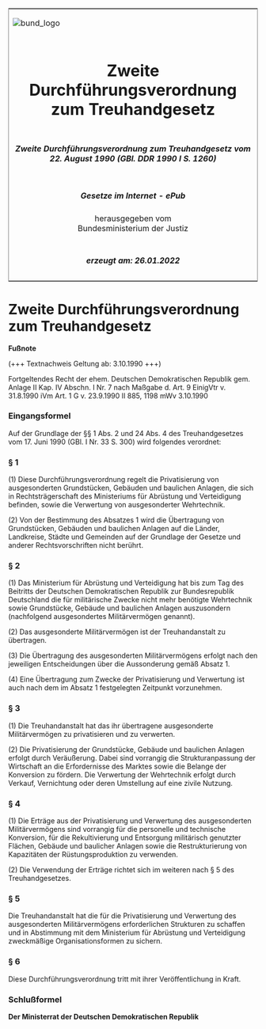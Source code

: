 <span id="DECKBLATT.html"></span>

<table border="0" frame="border" width="100%">

<tr valign="top">

<td align="left">

![bund\_logo](BfJ_2021_Web_de_de.gif)

</td>

<td align="right">

 

</td>

</tr>

<tr align="center" valign="middle">

<td colspan="2">

# Zweite Durchführungsverordnung zum Treuhandgesetz

</td>

</tr>

<tr align="center" valign="middle">

<td colspan="2">

##### Zweite Durchführungsverordnung zum Treuhandgesetz vom 22. August 1990 (GBl. DDR 1990 I S. 1260)

</td>

</tr>

<tr align="center" valign="middle">

<td colspan="2">

  
  

##### Gesetze im Internet - ePub  
  
herausgegeben vom  
Bundesministerium der Justiz

</td>

</tr>

<tr align="center" valign="bottom">

<td colspan="2">

  
  

##### erzeugt am: 26.01.2022

</td>

</tr>

</table>

<span id="DDNR112600990.html"></span>

# Zweite Durchführungsverordnung zum Treuhandgesetz

<div>

  
**Fußnote**

<div class="jnhtml">

<div>

<div class="jurAbsatz">

(+++ Textnachweis Geltung ab: 3.10.1990 +++)

</div>

<div class="jurAbsatz">

  
Fortgeltendes Recht der ehem. Deutschen Demokratischen Republik gem.
Anlage II Kap. IV Abschn. I Nr. 7 nach Maßgabe d. Art. 9 EinigVtr v.
31.8.1990 iVm Art. 1 G v. 23.9.1990 II 885, 1198 mWv 3.10.1990

</div>

</div>

</div>

</div>

<span id="DDNR112600990BJNE000100307.html"></span>

### Eingangsformel  

<div>

<div class="jnhtml">

<div>

<div class="jurAbsatz">

Auf der Grundlage der §§ 1 Abs. 2 und 24 Abs. 4 des Treuhandgesetzes vom
17. Juni 1990 (GBl. I Nr. 33 S. 300) wird folgendes verordnet:

</div>

</div>

</div>

</div>

<span id="DDNR112600990BJNE000200307.html"></span>

### § 1  

<div>

<div class="jnhtml">

<div>

<div class="jurAbsatz">

(1) Diese Durchführungsverordnung regelt die Privatisierung von
ausgesonderten Grundstücken, Gebäuden und baulichen Anlagen, die sich in
Rechtsträgerschaft des Ministeriums für Abrüstung und Verteidigung
befinden, sowie die Verwertung von ausgesonderter Wehrtechnik.

</div>

<div class="jurAbsatz">

(2) Von der Bestimmung des Absatzes 1 wird die Übertragung von
Grundstücken, Gebäuden und baulichen Anlagen auf die Länder,
Landkreise, Städte und Gemeinden auf der Grundlage der Gesetze und
anderer Rechtsvorschriften nicht berührt.

</div>

</div>

</div>

</div>

<span id="DDNR112600990BJNE000300307.html"></span>

### § 2  

<div>

<div class="jnhtml">

<div>

<div class="jurAbsatz">

(1) Das Ministerium für Abrüstung und Verteidigung hat bis zum Tag des
Beitritts der Deutschen Demokratischen Republik zur Bundesrepublik
Deutschland die für militärische Zwecke nicht mehr benötigte Wehrtechnik
sowie Grundstücke, Gebäude und baulichen Anlagen auszusondern
(nachfolgend ausgesondertes Militärvermögen genannt).

</div>

<div class="jurAbsatz">

(2) Das ausgesonderte Militärvermögen ist der Treuhandanstalt zu
übertragen.

</div>

<div class="jurAbsatz">

(3) Die Übertragung des ausgesonderten Militärvermögens erfolgt nach den
jeweiligen Entscheidungen über die Aussonderung gemäß Absatz 1.

</div>

<div class="jurAbsatz">

(4) Eine Übertragung zum Zwecke der Privatisierung und Verwertung ist
auch nach dem im Absatz 1 festgelegten Zeitpunkt vorzunehmen.

</div>

</div>

</div>

</div>

<span id="DDNR112600990BJNE000400307.html"></span>

### § 3  

<div>

<div class="jnhtml">

<div>

<div class="jurAbsatz">

(1) Die Treuhandanstalt hat das ihr übertragene ausgesonderte
Militärvermögen zu privatisieren und zu verwerten.

</div>

<div class="jurAbsatz">

(2) Die Privatisierung der Grundstücke, Gebäude und baulichen Anlagen
erfolgt durch Veräußerung. Dabei sind vorrangig die Strukturanpassung
der Wirtschaft an die Erfordernisse des Marktes sowie die Belange der
Konversion zu fördern. Die Verwertung der Wehrtechnik erfolgt durch
Verkauf, Vernichtung oder deren Umstellung auf eine zivile Nutzung.

</div>

</div>

</div>

</div>

<span id="DDNR112600990BJNE000500307.html"></span>

### § 4  

<div>

<div class="jnhtml">

<div>

<div class="jurAbsatz">

(1) Die Erträge aus der Privatisierung und Verwertung des ausgesonderten
Militärvermögens sind vorrangig für die personelle und technische
Konversion, für die Rekultivierung und Entsorgung militärisch genutzter
Flächen, Gebäude und baulicher Anlagen sowie die Restrukturierung von
Kapazitäten der Rüstungsproduktion zu verwenden.

</div>

<div class="jurAbsatz">

(2) Die Verwendung der Erträge richtet sich im weiteren nach § 5 des
Treuhandgesetzes.

</div>

</div>

</div>

</div>

<span id="DDNR112600990BJNE000600307.html"></span>

### § 5  

<div>

<div class="jnhtml">

<div>

<div class="jurAbsatz">

Die Treuhandanstalt hat die für die Privatisierung und Verwertung des
ausgesonderten Militärvermögens erforderlichen Strukturen zu schaffen
und in Abstimmung mit dem Ministerium für Abrüstung und Verteidigung
zweckmäßige Organisationsformen zu sichern.

</div>

</div>

</div>

</div>

<span id="DDNR112600990BJNE000700307.html"></span>

### § 6  

<div>

<div class="jnhtml">

<div>

<div class="jurAbsatz">

Diese Durchführungsverordnung tritt mit ihrer Veröffentlichung in Kraft.

</div>

</div>

</div>

</div>

<span id="DDNR112600990BJNE000800307.html"></span>

### Schlußformel  

<div>

<div class="jnhtml">

<div>

<div class="jurAbsatz">

<span style=";font-weight:bold">Der Ministerrat der Deutschen
Demokratischen Republik</span>

</div>

</div>

</div>

</div>

